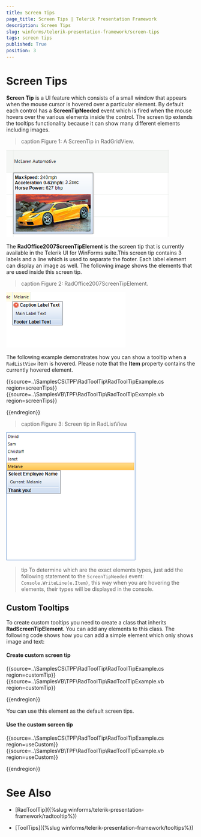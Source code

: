 ```yaml
---
title: Screen Tips
page_title: Screen Tips | Telerik Presentation Framework
description: Screen Tips
slug: winforms/telerik-presentation-framework/screen-tips
tags: screen tips
published: True
position: 3
---
```


# Screen Tips

__Screen Tip__ is a UI feature which consists of a small window that appears when the mouse cursor is hovered over a particular element. By default each control has a __ScreenTipNeeded__ event which is fired when the mouse hovers over the various elements inside the control. The screen tip extends the tooltips functionality because it can show many different elements including images. 

>caption Figure 1: A ScreenTip in RadGridView. 

![tpf-screen-tip001](images/tpf-screen-tip001.png)

The __RadOffice2007ScreenTipElement__ is the screen tip that is currently available in the Telerik UI for WinForms suite.This screen tip contains 3 labels and a line which is used to separate the footer. Each label element can display an image as well. The following image shows the elements that are used inside this screen tip.

>caption Figure 2: RadOffice2007ScreenTipElement.

![tpf-screen-tip002](images/tpf-screen-tip002.png)


The following example demonstrates how you can show a tooltip when a `RadListView` item is hovered. Please note that the __Item__ property contains the currently hovered element. 

{{source=..\SamplesCS\TPF\RadToolTip\RadToolTipExample.cs region=screenTips}} 
{{source=..\SamplesVB\TPF\RadToolTip\RadToolTipExample.vb region=screenTips}} 


{{endregion}} 


>caption Figure 3: Screen tip in RadListView

![tpf-screen-tip003](images/tpf-screen-tip003.png)

>tip To determine which are the exact elements types, just add the following statement to the `ScreenTipNeeded` event: `Console.WriteLine(e.Item)`, this way when you are hovering the elements, their types will be displayed in the console.
>


## Custom Tooltips

To create custom tooltips you need to create a class that inherits __RadScreenTipElement__. You can add any elements to this class. The following code shows how you can add a simple element which only shows image and text:

#### Create custom screen tip

{{source=..\SamplesCS\TPF\RadToolTip\RadToolTipExample.cs region=customTip}} 
{{source=..\SamplesVB\TPF\RadToolTip\RadToolTipExample.vb region=customTip}} 


{{endregion}} 


You can use this element as the default screen tips. 

#### Use the custom screen tip


{{source=..\SamplesCS\TPF\RadToolTip\RadToolTipExample.cs region=useCustom}} 
{{source=..\SamplesVB\TPF\RadToolTip\RadToolTipExample.vb region=useCustom}} 


{{endregion}} 

# See Also
* [RadToolTip]({%slug winforms/telerik-presentation-framework/radtooltip%})

* [ToolTips]({%slug winforms/telerik-presentation-framework/tooltips%})

